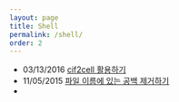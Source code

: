 ```yaml
---
layout: page
title: Shell
permalink: /shell/
order: 2
---
```


- 03/13/2016  [cif2cell 활용하기](http://nodolee.github.io/2016/03/13/cif2cell/)
- 11/05/2015  [파일 이름에 있는 공백 제거하기](http://nodolee.github.io/2015/11/05/remove_space/)
- ​
